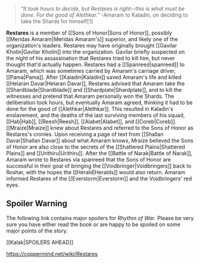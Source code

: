 >“*It took hours to decide, but Restares is right--this is what must be done. For the good of Alethkar.*”
\-Amaram to Kaladin, on deciding to take the Shards for himself[1]


**Restares** is a member of [[Sons of Honor\|Sons of Honor]], possibly [[Meridas Amaram\|Meridas Amaram's]] superior, and likely one of the organization's leaders. Restares may have originally brought [[Gavilar Kholin\|Gavilar Kholin]] into the organization.
Gavilar briefly suspected on the night of his assassination that Restares tried to kill him, but never thought that'd actually happen.
Restares had a [[Spanreed\|spanreed]] to Amaram, which was sometimes carried by Amaram's carriage driver, [[Pama\|Pama]]. After [[Kaladin\|Kaladin]] saved Amaram's life and killed [[Helaran Davar\|Helaran Davar]], Restares advised that Amaram take the [[Shardblade\|Shardblade]] and [[Shardplate\|Shardplate]], and to kill the witnesses and pretend that Amaram personally won the Shards. The deliberation took hours, but eventually Amaram agreed, thinking it had to be done for the good of [[Alethkar\|Alethkar]]. This resulted in Kaladin's enslavement, and the deaths of the last surviving members of his squad, [[Hab\|Hab]], [[Reesh\|Reesh]], [[Alabet\|Alabet]], and [[Coreb\|Coreb]].
[[Mraize\|Mraize]] knew about Restares and referred to the Sons of Honor as Restares's cronies. Upon receiving a page of text from [[Shallan Davar\|Shallan Davar]] about what Amaram knows, Mraize believed the Sons of Honor are also close to the secrets of the [[Shattered Plains\|Shattered Plains]] and [[Urithiru\|Urithiru]].
After the [[Battle of Narak\|Battle of Narak]], Amaram wrote to Restares via spanreed that the Sons of Honor are successful in their goal of bringing the [[Voidbringer\|Voidbringers]] back to Roshar, with the hopes the [[Herald\|Heralds]] would also return. Amaram informed Restares of the [[Everstorm\|Everstorm]] and the Voidbringers' red eyes.

## Spoiler Warning
The following link contains major spoilers for *Rhythm of War*. Please be very sure you have either read the book or are happy to be spoiled on some major points of the story.

[[Kalak\|SPOILERS AHEAD]]


https://coppermind.net/wiki/Restares